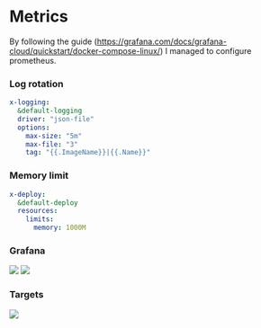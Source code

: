 # Metrics

By following the guide (https://grafana.com/docs/grafana-cloud/quickstart/docker-compose-linux/) I managed to configure prometheus.

### Log rotation

```yaml
x-logging:
  &default-logging
  driver: "json-file"
  options:
    max-size: "5m"
    max-file: "3"
    tag: "{{.ImageName}}|{{.Name}}"

```

### Memory limit

```yaml
x-deploy:
  &default-deploy
  resources:
    limits:
      memory: 1000M
```

### Grafana
![](/S24-core-course-labs/app_python/monitoring/img/8.png)
![](/S24-core-course-labs/app_python/monitoring/img/9.png)
### Targets
![](/S24-core-course-labs/app_python/monitoring/img/7.png)
